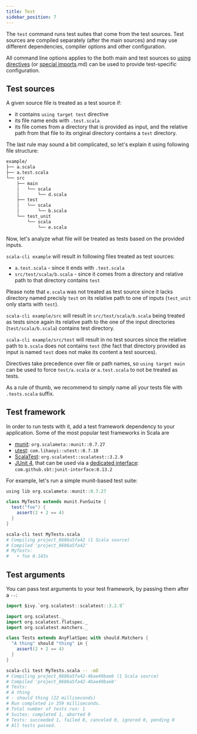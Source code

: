 ```yaml
---
title: Test
sidebar_position: 7
---
```


The `test` command runs test suites that come from the test sources.
Test sources are compiled separately (after the main sources) and may use different dependencies, compiler options and other configuration.

All command line options applies to the both main and test sources so [using directives](../guides/using-directives) (or [special imports](../guides/configuration#special-imports).md) can be used to provide test-specific configuration.

## Test sources

A given source file is treated as a test source if:
 - it contains `using target test` directive
 - its file name ends with `.test.scala`
 - its file comes from a directory that is provided as input, and the relative path from that file to its original directory contains a `test` directory.

The last rule may sound a bit complicated, so let's explain it using following file structure:

```bash ignore
example/
├── a.scala
├── a.test.scala
└── src
    ├── main
    │   └── scala
    │       └── d.scala
    ├── test
    │   └── scala
    │       └── b.scala
    └── test_unit
        └── scala
            └── e.scala
```

Now, let's analyze what file will be treated as tests based on the provided inputs.

`scala-cli example` will result in following files treated as test sources:
- `a.test.scala` - since it ends with `.test.scala`
- `src/test/scala/b.scala` - since it comes from a directory and relative path to that directory contains `test`

Please note that `e.scala` was not treated as test source since it lacks directory named precisly `test` on its relative path to one of inputs (`test_unit` only starts with `test`).

`scala-cli example/src` will result in `src/test/scala/b.scala` being treated as tests since again its relative path to the one of the input directories (`test/scala/b.scala`) contains test directory.


`scala-cli example/src/test` will result in no test sources since the relative path to `b.scala` does not contains `test` (the fact that directory provided as input is named `test` does not make its content a test sources).

Directives take precedence over file or path names, so `using target main` can be used to force `test/a.scala` or `a.test.scala` to not be treated as tests.

As a rule of thumb, we recommend to simply name all your tests file with `.tests.scala` suffix.

## Test framework

In order to run tests with it, add a test framework dependency to your
application. Some of the most popular test frameworks in Scala are
- [munit](https://scalameta.org/munit): `org.scalameta::munit::0.7.27`
- [utest](https://github.com/com-lihaoyi/utest): `com.lihaoyi::utest::0.7.10`
- [ScalaTest](https://www.scalatest.org): `org.scalatest::scalatest::3.2.9`
- [JUnit 4](https://junit.org/junit4), that can be used via a [dedicated interface](https://github.com/sbt/junit-interface): `com.github.sbt:junit-interface:0.13.2`

For example, let's run a simple munit-based test suite:

```scala title=MyTests.scala
using lib org.scalameta::munit::0.7.27

class MyTests extends munit.FunSuite {
  test("foo") {
    assert(2 + 2 == 4)
  }
}
```

```bash
scala-cli test MyTests.scala
# Compiling project_8686a5fa42 (1 Scala source)
# Compiled 'project_8686a5fa42'
# MyTests:
#   + foo 0.143s
```

## Test arguments

You can pass test arguments to your test framework, by passing them after a `--`:

```scala title=MyTests.scala
import $ivy.`org.scalatest::scalatest::3.2.9`

import org.scalatest._
import org.scalatest.flatspec._
import org.scalatest.matchers._

class Tests extends AnyFlatSpec with should.Matchers {
  "A thing" should "thing" in {
    assert(2 + 2 == 4)
  }
}
```

```bash
scala-cli test MyTests.scala -- -oD
# Compiling project_8686a5fa42-4bae49baeb (1 Scala source)
# Compiled 'project_8686a5fa42-4bae49baeb'
# Tests:
# A thing
# - should thing (22 milliseconds)
# Run completed in 359 milliseconds.
# Total number of tests run: 1
# Suites: completed 1, aborted 0
# Tests: succeeded 1, failed 0, canceled 0, ignored 0, pending 0
# All tests passed.
```

